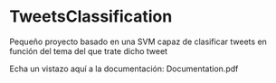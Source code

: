 # TweetsClassification
Pequeño proyecto basado en una SVM capaz de clasificar tweets en función del tema del que trate dicho tweet

Echa un vistazo aquí a la documentación: Documentation.pdf
